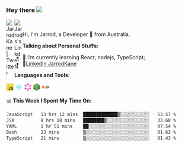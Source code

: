 ### Hey there <img src="https://media.giphy.com/media/hvRJCLFzcasrR4ia7z/giphy.gif" width="25px">
<a href="https://twitter.com/Jarrod_Kane1">
  <img align="left" alt="Jarrod Kane | Twitter" width="22px" src="https://cdn.jsdelivr.net/npm/simple-icons@v3/icons/twitter.svg" />
</a>
<a href="https://www.linkedin.com/in/jarrodkane/">
  <img align="left" alt="Jarrods's LinkdeIN" width="22px" src="https://cdn.jsdelivr.net/npm/simple-icons@v3/icons/linkedin.svg" />
</a>

<br />

Hi, I'm Jarrod, a Developer 🚀 from Australia.

  
**Talking about Personal Stuffs:**


- 🌱 I’m currently learning React, nodejs, TypeScript; 
- 📝[LinkedIn JarrodKane](https://www.linkedin.com/in/jarrodkane/)

**Languages and Tools:**  

<code><img height="20" src="https://raw.githubusercontent.com/github/explore/80688e429a7d4ef2fca1e82350fe8e3517d3494d/topics/javascript/javascript.png"></code>
<code><img height="20" src="https://raw.githubusercontent.com/github/explore/80688e429a7d4ef2fca1e82350fe8e3517d3494d/topics/react/react.png"></code>
<code><img height="20" src="https://raw.githubusercontent.com/github/explore/5c058a388828bb5fde0bcafd4bc867b5bb3f26f3/topics/graphql/graphql.png"></code>
<code><img height="20" src="https://raw.githubusercontent.com/github/explore/80688e429a7d4ef2fca1e82350fe8e3517d3494d/topics/nodejs/nodejs.png"></code>
<code><img height="20" src="https://raw.githubusercontent.com/github/explore/80688e429a7d4ef2fca1e82350fe8e3517d3494d/topics/git/git.png"></code>

📊 **This Week I Spent My Time On:**
<!--START_SECTION:waka-->
```text
JavaScript   13 hrs 12 mins  █████████████▒░░░░░░░░░░░   53.57 % 
JSX          8 hrs 18 mins   ████████▒░░░░░░░░░░░░░░░░   33.68 % 
YAML         1 hr 51 mins    ██░░░░░░░░░░░░░░░░░░░░░░░   07.54 % 
Bash         23 mins         ▒░░░░░░░░░░░░░░░░░░░░░░░░   01.62 % 
TypeScript   21 mins         ▒░░░░░░░░░░░░░░░░░░░░░░░░   01.43 % 
```
<!--END_SECTION:waka-->
